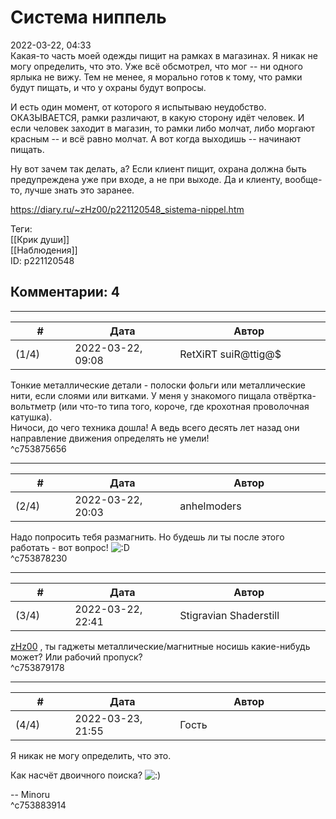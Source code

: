 Система ниппель
===============

  
2022-03-22, 04:33  
 Какая-то часть моей одежды пищит на рамках в магазинах. Я никак не могу определить, что это. Уже всё обсмотрел, что мог -- ни одного ярлыка не вижу. Тем не менее, я морально готов к тому, что рамки будут пищать, и что у охраны будут вопросы.   
   
 И есть один момент, от которого я испытываю неудобство. ОКАЗЫВАЕТСЯ, рамки различают, в какую сторону идёт человек. И если человек заходит в магазин, то рамки либо молчат, либо моргают красным -- и всё равно молчат. А вот когда выходишь -- начинают пищать.   
   
 Ну вот зачем так делать, а? Если клиент пищит, охрана должна быть предупреждена уже при входе, а не при выходе. Да и клиенту, вообще-то, лучше знать это заранее.   
  
<https://diary.ru/~zHz00/p221120548_sistema-nippel.htm>  
  
Теги:  
[[Крик души]]  
[[Наблюдения]]  
ID: p221120548  


Комментарии: 4
--------------

  


---



|         #         |              Дата              |                     Автор                     |           ID           |
| --- | --- | --- | --- |
| (1/4) | 2022-03-22, 09:08 | RetXiRT suiR@ttig@$ | c753875656 |

  
 Тонкие металлические детали - полоски фольги или металлические нити, если слоями или витками. У меня у знакомого пищала отвёртка-вольтметр (или что-то типа того, короче, где крохотная проволочная катушка).   
 Ничоси, до чего техника дошла! А ведь всего десять лет назад они направление движения определять не умели!   
 ^c753875656

---



|         #         |              Дата              |                     Автор                     |           ID           |
| --- | --- | --- | --- |
| (2/4) | 2022-03-22, 20:03 | anhelmoders | c753878230 |

  
 Надо попросить тебя размагнить. Но будешь ли ты после этого работать - вот вопрос! ![:D](/picture/1131.gif)   
 ^c753878230

---



|         #         |              Дата              |                     Автор                     |           ID           |
| --- | --- | --- | --- |
| (3/4) | 2022-03-22, 22:41 | Stigravian Shaderstill | c753879178 |

  
  [zHz00](https://zHz00.diary.ru "Untitled")  , ты гаджеты металлические/магнитные носишь какие-нибудь может? Или рабочий пропуск?   
 ^c753879178

---



|         #         |              Дата              |                     Автор                     |           ID           |
| --- | --- | --- | --- |
| (4/4) | 2022-03-23, 21:55 | Гость | c753883914 |

  
  Я никак не могу определить, что это.    
   
 Как насчёт двоичного поиска? ![:)](/picture/3.gif)   
   
 -- Minoru   
 ^c753883914